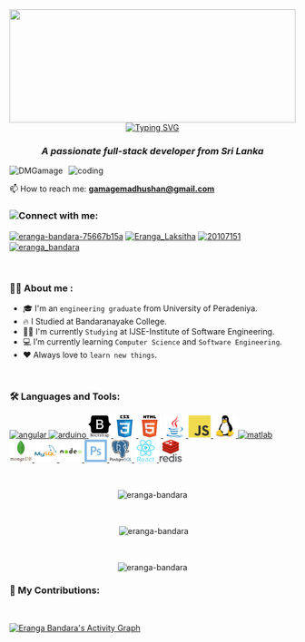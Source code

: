 <!-- ![MasterHead](https://www.arkasoftwares.com/blog/wp-content/uploads/2021/01/header_banner-2.jpg) -->
<meta name="google-site-verification" content="6fq0cQ-43jvIN78rAKA6AtPDbi7pVEVdftIUbg_NGBc" />
<img align="center" height="200" width=100% object-fit="cover" src="https://www.arkasoftwares.com/blog/wp-content/uploads/2021/01/header_banner-2.jpg">
<div align="center">
<a href="https://git.io/typing-svg"><img src="https://readme-typing-svg.herokuapp.com?font=Fira+Code&weight=500&size=23&duration=4000&pause=1000&color=007B01&width=435&lines=Hi+%F0%9F%91%8B%2C+I'm+Dhanushka+Madhushan;Software+Engineering+Student+%F0%9F%91%A8%E2%80%8D%F0%9F%8E%93+;%F0%9F%92%BB+Full+Stack+Developer" alt="Typing SVG" /></a>
</div>

<!-- <h1 align="center">Hi 👋, I'm Dhanushka Madhushan</h1> -->
<h3 align="center"><b><i>A passionate full-stack developer from Sri Lanka</b></i></h3>

<img align="right" alt="coding" width="400" src="https://camo.githubusercontent.com/5ddf73ad3a205111cf8c686f687fc216c2946a75005718c8da5b837ad9de78c9/68747470733a2f2f7468756d62732e6766796361742e636f6d2f4576696c4e657874446576696c666973682d736d616c6c2e676966">

<p align="left"> <img src="https://komarev.com/ghpvc/?username=eranga-bandara&label=Profile%20views&color=0e75b6&style=flat" alt="DMGamage" /> </p>

📫 How to reach me: **gamagemadhushan@gmail.com**

<h3 align="left"><img src="https://media.giphy.com/media/iY8CRBdQXODJSCERIr/giphy.gif" width="30px">Connect with me:</h3>
<p align="left">
<a href="https://linkedin.com/in/dhanushka-gamage-404400187" target="blank"><img align="center" src="https://raw.githubusercontent.com/rahuldkjain/github-profile-readme-generator/master/src/images/icons/Social/linked-in-alt.svg" alt="eranga-bandara-75667b15a" height="30" width="40" /></a>
<a href="https://twitter.com/Eranga_Laksitha" target="blank"><img align="center" src="https://raw.githubusercontent.com/rahuldkjain/github-profile-readme-generator/master/src/images/icons/Social/twitter.svg" alt="Eranga_Laksitha" height="30" width="40" /></a>
<a href="https://stackoverflow.com/users/20107151" target="blank"><img align="center" src="https://raw.githubusercontent.com/rahuldkjain/github-profile-readme-generator/master/src/images/icons/Social/stack-overflow.svg" alt="20107151" height="30" width="40" /></a>
<a href="https://www.hackerrank.com/eranga_bandara" target="blank"><img align="center" src="https://raw.githubusercontent.com/rahuldkjain/github-profile-readme-generator/master/src/images/icons/Social/hackerrank.svg" alt="eranga_bandara" height="30" width="40" /></a>
</p>

<br>


<h3 align="left">👨‍🦰 About me :</h3>

- 🎓 I'm an `engineering graduate` from University of Peradeniya.
- 🔥 I Studied at Bandaranayake College.
- 👨‍🎓 I'm currently `Studying` at IJSE-Institute of Software Engineering.
- 💻 I’m currently learning `Computer Science` and `Software Engineering`.
- ❤️ Always love to `learn new things`.

<br>

<h3 align="left">🛠️ Languages and Tools:</h3>
<p align="left"> <a href="https://angular.io" target="_blank" rel="noreferrer"> <img src="https://angular.io/assets/images/logos/angular/angular.svg" alt="angular" width="40" height="40"/> </a> <a href="https://www.arduino.cc/" target="_blank" rel="noreferrer"> <img src="https://cdn.worldvectorlogo.com/logos/arduino-1.svg" alt="arduino" width="40" height="40"/> </a> <a href="https://getbootstrap.com" target="_blank" rel="noreferrer"> <img src="https://raw.githubusercontent.com/devicons/devicon/master/icons/bootstrap/bootstrap-plain-wordmark.svg" alt="bootstrap" width="40" height="40"/> </a> <a href="https://www.w3schools.com/css/" target="_blank" rel="noreferrer"> <img src="https://raw.githubusercontent.com/devicons/devicon/master/icons/css3/css3-original-wordmark.svg" alt="css3" width="40" height="40"/> </a> <a href="https://www.w3.org/html/" target="_blank" rel="noreferrer"> <img src="https://raw.githubusercontent.com/devicons/devicon/master/icons/html5/html5-original-wordmark.svg" alt="html5" width="40" height="40"/> </a> <a href="https://www.java.com" target="_blank" rel="noreferrer"> <img src="https://raw.githubusercontent.com/devicons/devicon/master/icons/java/java-original.svg" alt="java" width="40" height="40"/> </a> <a href="https://developer.mozilla.org/en-US/docs/Web/JavaScript" target="_blank" rel="noreferrer"> <img src="https://raw.githubusercontent.com/devicons/devicon/master/icons/javascript/javascript-original.svg" alt="javascript" width="40" height="40"/> </a> <a href="https://www.linux.org/" target="_blank" rel="noreferrer"> <img src="https://raw.githubusercontent.com/devicons/devicon/master/icons/linux/linux-original.svg" alt="linux" width="40" height="40"/> </a> <a href="https://www.mathworks.com/" target="_blank" rel="noreferrer"> <img src="https://upload.wikimedia.org/wikipedia/commons/2/21/Matlab_Logo.png" alt="matlab" width="40" height="40"/> </a> <a href="https://www.mongodb.com/" target="_blank" rel="noreferrer"> <img src="https://raw.githubusercontent.com/devicons/devicon/master/icons/mongodb/mongodb-original-wordmark.svg" alt="mongodb" width="40" height="40"/> </a> <a href="https://www.mysql.com/" target="_blank" rel="noreferrer"> <img src="https://raw.githubusercontent.com/devicons/devicon/master/icons/mysql/mysql-original-wordmark.svg" alt="mysql" width="40" height="40"/> </a> <a href="https://nodejs.org" target="_blank" rel="noreferrer"> <img src="https://raw.githubusercontent.com/devicons/devicon/master/icons/nodejs/nodejs-original-wordmark.svg" alt="nodejs" width="40" height="40"/> </a> <a href="https://www.photoshop.com/en" target="_blank" rel="noreferrer"> <img src="https://raw.githubusercontent.com/devicons/devicon/master/icons/photoshop/photoshop-line.svg" alt="photoshop" width="40" height="40"/> </a> <a href="https://www.postgresql.org" target="_blank" rel="noreferrer"> <img src="https://raw.githubusercontent.com/devicons/devicon/master/icons/postgresql/postgresql-original-wordmark.svg" alt="postgresql" width="40" height="40"/> </a> <a href="https://reactjs.org/" target="_blank" rel="noreferrer"> <img src="https://raw.githubusercontent.com/devicons/devicon/master/icons/react/react-original-wordmark.svg" alt="react" width="40" height="40"/> </a> <a href="https://redis.io" target="_blank" rel="noreferrer"> <img src="https://raw.githubusercontent.com/devicons/devicon/master/icons/redis/redis-original-wordmark.svg" alt="redis" width="40" height="40"/> </a> </p>

<br>


<div align="center">
<p><img align="center" src="https://github-readme-stats.vercel.app/api/top-langs?username=eranga-bandara&show_icons=true&locale=en&layout=compact" alt="eranga-bandara" /></p>
</div>
<br>
<div align="center">
<p>&nbsp;<img align="center" src="https://github-readme-stats.vercel.app/api?username=eranga-bandara&show_icons=true&locale=en" alt="eranga-bandara" /></p>
</div>
<br>
<div align="center">
<p><img align="center" src="https://github-readme-streak-stats.herokuapp.com/?user=eranga-bandara&" alt="eranga-bandara" /></p>
</div>

<h3 align="left">💪 My Contributions:</h3>
<br>

<a href="https://github.com/AshanSandeep06/github-readme-activity-graph"><img alt="Eranga Bandara's Activity Graph" src="https://activity-graph.herokuapp.com/graph?username=Eranga-Bandara&bg_color=0D1117&color=5BCDEC&line=5BCDEC&point=FFFFFF&hide_border=true" /></a>
